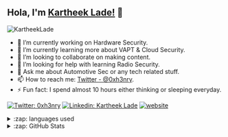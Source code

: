
## Hola, I'm [Kartheek Lade!](https://kartheekalde.github.io) 👋

<p align="left"> <img src="https://komarev.com/ghpvc/?username=KartheekLade&label=Views&color=blue&style=plastic" alt="KartheekLade" /> </p>

- 🔭 I’m currently working on Hardware Security.
- 🌱 I’m currently learning more about VAPT & Cloud Security.
- 👯 I’m looking to collaborate on making content.
- 🤔 I’m looking for help with learning Radio Security.
- 💬 Ask me about Automotive Sec or any tech related stuff.
- 📫 How to reach me: [Twitter - @0xh3nry](https://twitter.com/0xh3nry).
- ⚡ Fun fact: I spend almost 10 hours either thinking or sleeping everyday.

[![Twitter: 0xh3nry](https://img.shields.io/twitter/follow/0xh3nry?style=social)](https://twitter.com/0xh3nry)
[![Linkedin: Kartheek Lade](https://img.shields.io/badge/-Kartheek-blue?style=flat-square&logo=Linkedin&logoColor=white&link=https://www.linkedin.com/in/kartheek-lade-922359166/)](https://www.linkedin.com/in/kartheek-lade-922359166)
[![website](https://img.shields.io/badge/PortfolioWebsite-kartheeklade-2648ff?style=flat-square&logo=google-chrome)](https://kartheeklade.github.io)
  
<details>
  <summary>:zap: languages used</summary>

  <img align="left" alt="0xh3nry's GitHub Stats" src="https://github-readme-stats.vercel.app/api/top-langs/?username=KartheekLade&theme=light&hide_langs_below=1" />

</details>
<details>
  <summary>:zap: GitHub Stats</summary>

  <img align="left" alt="0xh3nry's GitHub Stats" src="https://github-readme-stats.codestackr.vercel.app/api?username=KartheekLade&show_icons=true&hide_border=true" />

</details>
